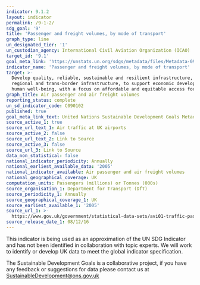 ```yaml
---
indicator: 9.1.2
layout: indicator
permalink: /9-1-2/
sdg_goal: '9'
title: 'Passenger and freight volumes, by mode of transport'
graph_type: line
un_designated_tier: '1'
un_custodian_agency: International Civil Aviation Organization (ICAO)
target_id: '9.1'
goal_meta_link: 'https://unstats.un.org/sdgs/metadata/files/Metadata-09-01-02.pdf'
indicator_name: 'Passenger and freight volumes, by mode of transport'
target: >-
  Develop quality, reliable, sustainable and resilient infrastructure, including
  regional and trans-border infrastructure, to support economic development and
  human well-being, with a focus on affordable and equitable access for all
graph_title: Air passenger and air freight volumes
reporting_status: complete
un_sd_indicator_code: C090102
published: true
goal_meta_link_text: United Nations Sustainable Development Goals Metadata (pdf 375kB)
source_active_1: true
source_url_text_1: Air traffic at UK airports
source_active_2: false
source_url_text_2: Link to Source
source_active_3: false
source_url_3: Link to Source
data_non_statistical: false
national_indicator_periodicity: Annually
national_earliest_available_data: '2005'
national_indicator_available: Air passenger and air freight volumes
national_geographical_coverage: UK
computation_units: Passengers (millions) or Tonnes (000s)
source_organisation_1: Department for Transport (DfT)
source_periodicity_1: Annually
source_geographical_coverage_1: UK
source_earliest_available_1: '2005'
source_url_1: >-
  https://www.gov.uk/government/statistical-data-sets/avi01-traffic-passenger-numbers-mode-of-travel-to-airport
source_release_date_1: 08/12/16
---
```

This indicator is being used as an approximation of the UN SDG Indicator and has not been identified in collaboration with topic experts. We will work to identify or develop UK data to meet the global indicator specification.

The Sustainable Development Goals is a collaborative project, if you have any feedback or suggestions for data please contact us at <SustainableDevelopment@ons.gov.uk>
